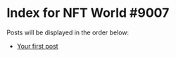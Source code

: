 # Index for NFT World #9007
Posts will be displayed in the order below:

- [Your first post](./001-first.md)

